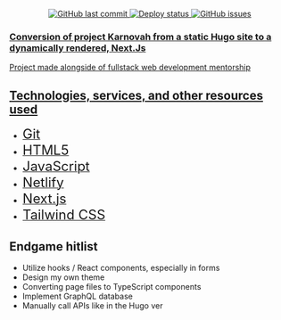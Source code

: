 <p align="center">
<a href="https://github.com/kxzeno/karnovah/commits/master">
<img src="https://img.shields.io/github/last-commit/kxzeno/karnovah.svg?style=flat-square&logo=github&logoColor=white"
alt="GitHub last commit">
<a href="https://app.netlify.com/sites/karnovah/deploys">
<img src="https://api.netlify.com/api/v1/badges/f263ae1a-1669-47c1-a2a6-7545d5c3dfb1/deploy-status"
alt="Deploy status">
<a href="https://github.com/kxzeno/karnovah/issues">
<img src="https://img.shields.io/github/issues-raw/kxzeno/workx.svg?style=flat-square&logo=github&logoColor=white"
alt="GitHub issues">


### Conversion of project Karnovah from a static Hugo site to a dynamically rendered, Next.Js
Project made alongside of fullstack web development mentorship

## Technologies, services, and other resources used
* [<font size="5">Git</font>](https://git-scm.com/book/en/v2/Getting-Started-Installing-Git)
* [<font size="5">HTML5</font>](https://developer.mozilla.org/en-US/docs/Web/HTML)
* [<font size="5">JavaScript</font>](https://developer.mozilla.org/en-US/docs/Web/javascript)
* [<font size="5">Netlify</font>](https://docs.netlify.com/integrations/frameworks/hugo/?_ga=2.190838701.781830800.1674726768-11622627.1674726768)
* [<font size="5">Next.js</font>](https://nextjs.org/docs)
* [<font size="5">Tailwind CSS</font>](https://tailwindcss.com/docs/installation)

## Endgame hitlist
- Utilize hooks / React components, especially in forms 
- Design my own theme
- Converting page files to TypeScript components
- Implement GraphQL database
- Manually call APIs like in the Hugo ver
